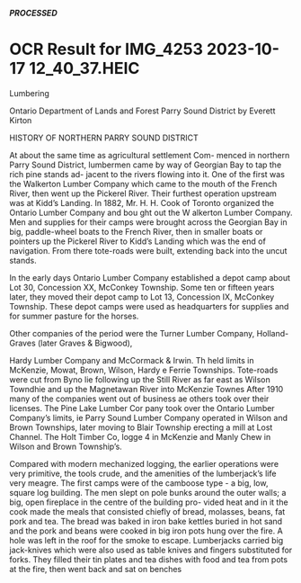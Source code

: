 ***PROCESSED***
# OCR Result for IMG_4253 2023-10-17 12_40_37.HEIC

Lumbering

Ontario Department of Lands and Forest Parry Sound District
by Everett Kirton

HISTORY OF NORTHERN PARRY SOUND DISTRICT

At about the same time as agricultural settlement Com-
menced in northern Parry Sound District, lumbermen came
by way of Georgian Bay to tap the rich pine stands ad-
jacent to the rivers flowing into it. One of the first was the
Walkerton Lumber Company which came to the mouth of
the French River, then went up the Pickerel River. Their
furthest operation upstream was at Kidd’s Landing. In 1882,
Mr. H. H. Cook of Toronto organized the Ontario Lumber
Company and bou ght out the W alkerton Lumber Company.
Men and supplies for their camps were brought across the
Georgian Bay in big, paddle-wheel boats to the French
River, then in smaller boats or pointers up the Pickerel River
to Kidd’s Landing which was the end of navigation. From
there tote-roads were built, extending back into the uncut
stands.

In the early days Ontario Lumber Company established
a depot camp about Lot 30, Concession XX, McConkey
Township. Some ten or fifteen years later, they moved their
depot camp to Lot 13, Concession IX, McConkey
Township. These depot camps were used as headquarters
for supplies and for summer pasture for the horses.

Other companies of the period were the Turner Lumber
Company, Holland-Graves (later Graves & Bigwood),

Hardy Lumber Company and McCormack & Irwin. Th
held limits in McKenzie, Mowat, Brown, Wilson, Hardy e
Ferrie Townships. Tote-roads were cut from Byno lie
following up the Still River as far east as Wilson Towndhie
and up the Magnetawan River into McKenzie Townes
After 1910 many of the companies went out of business ae
others took over their licenses. The Pine Lake Lumber Cor
pany took over the Ontario Lumber Company’s limits, ie
Parry Sound Lumber Company operated in Wilson and
Brown Townships, later moving to Blair Township
erecting a mill at Lost Channel. The Holt Timber Co, logge 4
in McKenzie and Manly Chew in Wilson and Brown
Township’s.

Compared with modern mechanized logging, the earlier
operations were very primitive, the tools crude, and the
amenities of the lumberjack’s life very meagre. The first
camps were of the camboose type - a big, low, square log
building. The men slept on pole bunks around the outer
walls; a big, open fireplace in the centre of the building pro-
vided heat and in it the cook made the meals that consisted
chiefly of bread, molasses, beans, fat pork and tea. The
bread was baked in iron bake kettles buried in hot sand and
the pork and beans were cooked in big iron pots hung over
the fire. A hole was left in the roof for the smoke to escape.
Lumberjacks carried big jack-knives which were also used
as table knives and fingers substituted for forks. They
filled their tin plates and tea dishes with food and tea from
pots at the fire, then went back and sat on benches